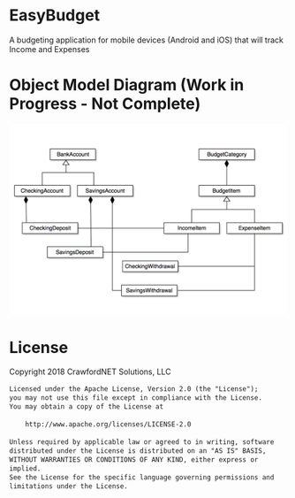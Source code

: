 # EasyBudget
A budgeting application for mobile devices (Android and iOS) that will track Income and Expenses 

# Object Model Diagram (Work in Progress - Not Complete)
![Class Diagram](./EBClassDiagram1.png)


# License
  Copyright 2018  CrawfordNET Solutions, LLC

    Licensed under the Apache License, Version 2.0 (the "License");
    you may not use this file except in compliance with the License.
    You may obtain a copy of the License at

        http://www.apache.org/licenses/LICENSE-2.0

    Unless required by applicable law or agreed to in writing, software
    distributed under the License is distributed on an "AS IS" BASIS,
    WITHOUT WARRANTIES OR CONDITIONS OF ANY KIND, either express or implied.
    See the License for the specific language governing permissions and
    limitations under the License.
